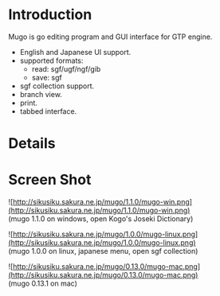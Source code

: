 # Introduction #

Mugo is go editing program and GUI interface for GTP engine.
  * English and Japanese UI support.
  * supported formats:
    * read: sgf/ugf/ngf/gib
    * save: sgf
  * sgf collection support.
  * branch view.
  * print.
  * tabbed interface.

# Details #


# Screen Shot #
![http://sikusiku.sakura.ne.jp/mugo/1.1.0/mugo-win.png](http://sikusiku.sakura.ne.jp/mugo/1.1.0/mugo-win.png)<br />
(mugo 1.1.0 on windows, open Kogo's Joseki Dictionary)

![http://sikusiku.sakura.ne.jp/mugo/1.0.0/mugo-linux.png](http://sikusiku.sakura.ne.jp/mugo/1.0.0/mugo-linux.png)<br />
(mugo 1.0.0 on linux, japanese menu, open sgf collection)

![http://sikusiku.sakura.ne.jp/mugo/0.13.0/mugo-mac.png](http://sikusiku.sakura.ne.jp/mugo/0.13.0/mugo-mac.png)<br />
(mugo 0.13.1 on mac)